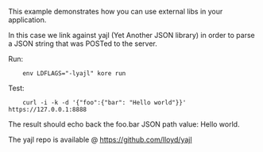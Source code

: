 This example demonstrates how you can use external libs in your application.

In this case we link against yajl (Yet Another JSON library) in order to
parse a JSON string that was POSTed to the server.

Run:
```
	env LDFLAGS="-lyajl" kore run
```

Test:
```
	curl -i -k -d '{"foo":{"bar": "Hello world"}}' https://127.0.0.1:8888
```

The result should echo back the foo.bar JSON path value: Hello world.

The yajl repo is available @ https://github.com/lloyd/yajl
